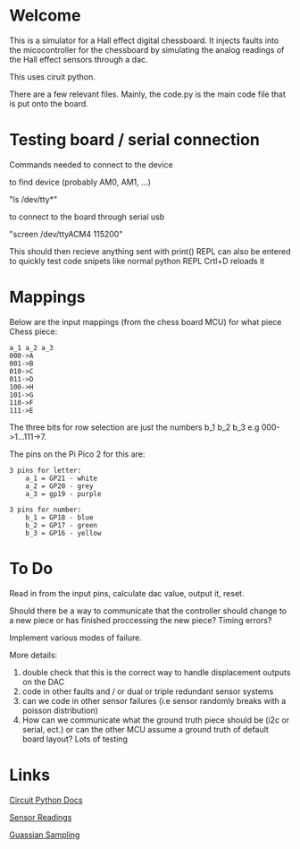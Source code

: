 # Welcome

This is a simulator for a Hall effect digital chessboard. It injects faults into the micocontroller for the chessboard by simulating the analog readings of the Hall effect sensors through a dac.

This uses ciruit python.

There are a few relevant files. Mainly, the code.py is the main code file that is put onto the board.

# Testing board / serial connection

Commands needed to connect to the device

to find device (probably AM0, AM1, ...)

"ls /dev/tty*"

to connect to the board through serial usb

"screen /dev/ttyACM4 115200"

This should then recieve anything sent with print()
REPL can also be entered to quickly test code snipets like normal python REPL
Crtl+D reloads it

# Mappings

Below are the input mappings (from the chess board MCU) for what piece
Chess piece:

    a_1 a_2 a_3
    000->A
    001->B
    010->C 
    011->D
    100->H
    101->G
    110->F
    111->E

The three bits for row selection are just the numbers b_1 b_2 b_3
e.g 000->1...111->7.


The pins on the Pi Pico 2 for this are:

    3 pins for letter:
        a_1 = GP21 - white
        a_2 = GP20 - grey
        a_3 = gp19 - purple

    3 pins for number:
        b_1 = GP18 - blue
        b_2 = GP17 - green
        b_3 = GP16 - yellow 




# To Do

Read in from the input pins, calculate dac value, output it, reset. 

Should there be a way to communicate that the controller should change to a new piece or has finished proccessing the new piece? Timing errors?

Implement various modes of failure. 

More details:

1) double check that this is the correct way to handle displacement outputs on the DAC
2) code in other faults and / or dual or triple redundant sensor systems
3) can we code in other sensor failures (i.e sensor randomly breaks with a poisson distribution)
4) How can we communicate what the ground truth piece should be (i2c or serial, ect.) or can the other MCU assume a ground truth of default board layout?
Lots of testing

# Links

[Circuit Python Docs](https://docs.circuitpython.org/en/latest/README.html)

[Sensor Readings](https://docs.google.com/spreadsheets/d/1cUmQfoy8K9V3ad0Eh1IIA8iruwVh9r83LEivc1fVg_w/edit?gid=0#gid=0)

[Guassian Sampling](https://orionrobots.co.uk/2022/10/23/gaussian-circuitpython.html)
